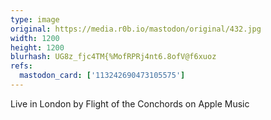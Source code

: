 ```yaml
---
type: image
original: https://media.r0b.io/mastodon/original/432.jpg
width: 1200
height: 1200
blurhash: UG8z_fjc4TM{%MofRPRj4nt6.8ofV@f6xuoz
refs:
  mastodon_card: ['113242690473105575']
---
```


Live in London by Flight of the Conchords on Apple Music
